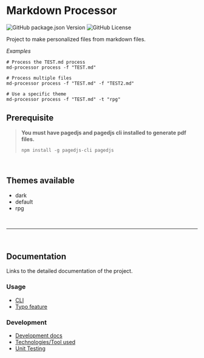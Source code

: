 # Markdown Processor

![GitHub package.json Version](https://img.shields.io/github/package-json/v/Adaendra/markdown_processor?color=brightgreen) ![GitHub License](https://img.shields.io/github/license/Adaendra/markdown_processor)

Project to make personalized files from markdown files.

*Examples*
```
# Process the TEST.md process
md-processor process -f "TEST.md"

# Process multiple files
md-processor process -f "TEST.md" -f "TEST2.md"

# Use a specific theme
md-processor process -f "TEST.md" -t "rpg"
```

## Prerequisite
> **You must have pagedjs and pagedjs cli installed to generate pdf files.**
> ```
> npm install -g pagedjs-cli pagedjs
> ```

<br/>

## Themes available
- dark
- default
- rpg

<br/>

---

<br/>

## Documentation
Links to the detailed documentation of the project.

### Usage
- [CLI](./documentation/cli.md)
- [Typo feature](./documentation/typo_feature.md)

### Development
- [Development docs](./documentation/development.md)
- [Technologies/Tool used](./documentation/references.md)
- [Unit Testing](./documentation/unit_testing.md)


